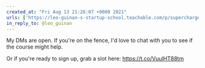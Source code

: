 ```yaml
---
created_at: "Fri Aug 13 21:26:07 +0000 2021"
urls: ['https://leo-guinan-s-startup-school.teachable.com/p/supercharge-your-time']
in_reply_to: @leo_guinan
---
```


My DMs are open. If you're on the fence, I'd love to chat with you to see if the course might help.

Or if you're ready to sign up, grab a slot here:
https://t.co/VuulHT88tm